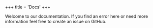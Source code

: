 +++
title = 'Docs'
+++

Welcome to our documentation. If you find an error here or need more information feel free to create an issue on GitHub.
